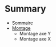 # Summary

* [Sommaire](README.md)
* [Montage](Montage-axe-Y.md)
   * Montage axe Y
   * Montage axe X

